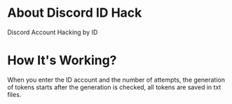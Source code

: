 # About Discord ID Hack
Discord Account Hacking by ID
# How It's Working?
When you enter the ID account and the number of attempts, the generation of tokens starts after the generation is checked, all tokens are saved in txt files.

